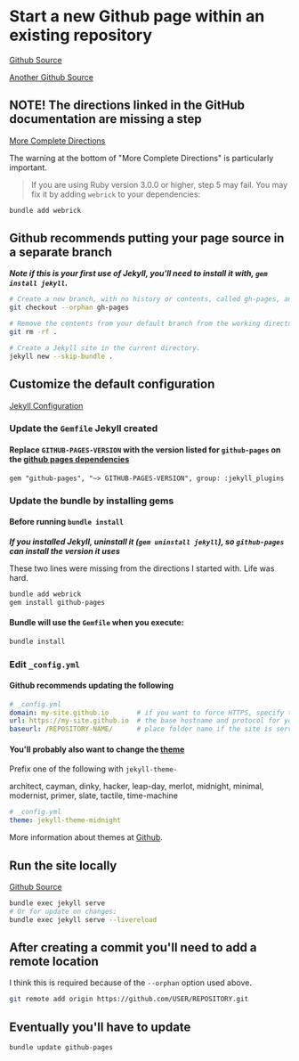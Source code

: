 # Start a new Github page within an existing repository
[Github Source](https://docs.github.com/en/pages/getting-started-with-github-pages/configuring-a-publishing-source-for-your-github-pages-site)

[Another Github Source](https://docs.github.com/en/pages/quickstart)


## **NOTE!** The directions linked in the GitHub documentation are missing a step
[More Complete Directions](https://jekyllrb.com/docs/)

The warning at the bottom of "More Complete Directions" is particularly important.
> If you are using Ruby version 3.0.0 or higher, step 5 may fail. You may fix it by adding `webrick` to your dependencies:
``` bash
bundle add webrick
```


## Github recommends putting your page source in a separate branch
***Note if this is your first use of Jekyll, you'll need to install it with, `gem install jekyll`.***
``` bash
# Create a new branch, with no history or contents, called gh-pages, and switch to the gh-pages branch.
git checkout --orphan gh-pages

# Remove the contents from your default branch from the working directory.
git rm -rf .

# Create a Jekyll site in the current directory.
jekyll new --skip-bundle .
```


## Customize the default configuration
[Jekyll Configuration](https://jekyllrb.com/docs/configuration/options/)

### Update the `Gemfile` Jekyll created

#### Replace `GITHUB-PAGES-VERSION` with the version listed for `github-pages` on the [github pages dependencies](https://pages.github.com/versions/)
``` Gemfile
gem "github-pages", "~> GITHUB-PAGES-VERSION", group: :jekyll_plugins
```

### Update the bundle by installing gems

#### Before running `bundle install`
***If you installed Jekyll, uninstall it (`gem uninstall jekyll`), so `github-pages` can install the version it uses***

These two lines were missing from the directions I started with. Life was hard.
``` bash
bundle add webrick
gem install github-pages
```

#### Bundle will use the `Gemfile` when you execute:
``` bash
bundle install
```

### Edit `_config.yml`

#### Github recommends updating the following
``` yaml
# _config.yml
domain: my-site.github.io       # if you want to force HTTPS, specify the domain without the http at the start, e.g. example.com
url: https://my-site.github.io  # the base hostname and protocol for your site, e.g. http://example.com
baseurl: /REPOSITORY-NAME/      # place folder name if the site is served in a subfolder
```

#### You'll probably also want to change the [theme](https://pages.github.com/themes/)

Prefix one of the following with `jekyll-theme-`

architect, cayman, dinky, hacker, leap-day, merlot, midnight, minimal, modernist, primer, slate, tactile, time-machine
``` yaml
# _config.yml
theme: jekyll-theme-midnight
```
More information about themes at [Github](https://docs.github.com/en/pages/setting-up-a-github-pages-site-with-jekyll/adding-a-theme-to-your-github-pages-site-using-jekyll).


## Run the site locally
[Github Source](https://docs.github.com/en/pages/setting-up-a-github-pages-site-with-jekyll/testing-your-github-pages-site-locally-with-jekyll)
``` bash
bundle exec jekyll serve
# Or for update on changes:
bundle exec jekyll serve --livereload
```


## After creating a commit you'll need to add a remote location
I think this is required because of the `--orphan` option used above.
``` bash
git remote add origin https://github.com/USER/REPOSITORY.git
```


## Eventually you'll have to update
``` bash
bundle update github-pages
```
